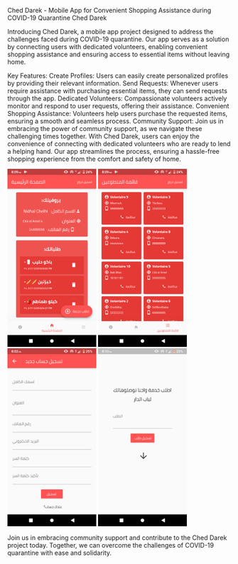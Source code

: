 Ched Darek - Mobile App for Convenient Shopping Assistance during COVID-19 Quarantine
Ched Darek

Introducing Ched Darek, a mobile app project designed to address the challenges faced during COVID-19 quarantine. Our app serves as a solution by connecting users with dedicated volunteers, enabling convenient shopping assistance and ensuring access to essential items without leaving home.

Key Features:
Create Profiles: Users can easily create personalized profiles by providing their relevant information.
Send Requests: Whenever users require assistance with purchasing essential items, they can send requests through the app.
Dedicated Volunteers: Compassionate volunteers actively monitor and respond to user requests, offering their assistance.
Convenient Shopping Assistance: Volunteers help users purchase the requested items, ensuring a smooth and seamless process.
Community Support: Join us in embracing the power of community support, as we navigate these challenging times together.
With Ched Darek, users can enjoy the convenience of connecting with dedicated volunteers who are ready to lend a helping hand. Our app streamlines the process, ensuring a hassle-free shopping experience from the comfort and safety of home.

<p float="center">
  <img src="https://raw.githubusercontent.com/NidhalChelhi/Ched-Darek-Gabes/master/ched_darek/assets/home.png" width="200" />
  <img src="https://raw.githubusercontent.com/NidhalChelhi/Ched-Darek-Gabes/master/ched_darek/assets/list.png" width="200" /> 
  <img src="https://raw.githubusercontent.com/NidhalChelhi/Ched-Darek-Gabes/master/ched_darek/assets/register.png" width="200" />
  <img src="https://raw.githubusercontent.com/NidhalChelhi/Ched-Darek-Gabes/master/ched_darek/assets/add.png" width="200" />
</p>
Join us in embracing community support and contribute to the Ched Darek project today. Together, we can overcome the challenges of COVID-19 quarantine with ease and solidarity.
